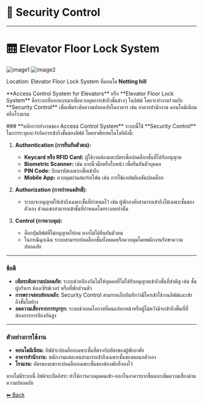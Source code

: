 # 🔐 Security Control

---

# 🛗 Elevator Floor Lock System

![image1](Images/IMG_9878.jpeg)
![image2](Images/IMG_9880.jpeg)


Location: Elevator Floor Lock System ที่คอนโด **Notting hill** 

<div> <p> </p> </div>
**Access Control System for Elevators** หรือ **Elevator Floor Lock System** คือระบบที่ออกแบบมาเพื่อควบคุมการเข้าถึงชั้นต่างๆ ในลิฟต์ โดยจะทำงานร่วมกับ **Security Control** เพื่อเพิ่มระดับความปลอดภัยในอาคาร เช่น อาคารสำนักงาน คอนโดมิเนียม หรือโรงแรม
<div> <p> </p> </div>
<div> <p> </p> </div>
### **หลักการทำงานของ Access Control System**
ระบบนี้ใช้ **Security Control** ในการระบุและจำกัดการเข้าถึงชั้นของลิฟต์ โดยอาศัยเทคโนโลยีดังนี้:

1. **Authentication (การยืนยันตัวตน):**
   - **Keycard หรือ RFID Card:** ผู้ใช้งานต้องแตะบัตรเพื่อปลดล็อกชั้นที่ได้รับอนุญาต
   - **Biometric Scanner:** เช่น ลายนิ้วมือหรือใบหน้า เพื่อยืนยันตัวบุคคล
   - **PIN Code:** ป้อนรหัสเฉพาะเพื่อเข้าถึง
   - **Mobile App:** ควบคุมผ่านสมาร์ทโฟน เช่น การใช้แอปพลิเคชันปลดล็อก

2. **Authorization (การกำหนดสิทธิ์):**
   - ระบบจะอนุญาตให้เข้าถึงเฉพาะชั้นที่กำหนดไว้ เช่น ผู้พักอาศัยสามารถเข้าถึงได้เฉพาะชั้นของตัวเอง ส่วนแขกสามารถเข้าชั้นที่กำหนดโดยระบบเท่านั้น

3. **Control (การควบคุม):**
   - ล็อกปุ่มลิฟต์ที่ไม่อนุญาตให้กด หากไม่ได้ยืนยันตัวตน
   - ในกรณีฉุกเฉิน ระบบสามารถปลดล็อกชั้นทั้งหมดหรือควบคุมโดยพนักงานรักษาความปลอดภัย

---

### **ข้อดี**
- **เพิ่มระดับความปลอดภัย:** ระบบช่วยป้องกันไม่ให้บุคคลที่ไม่ได้รับอนุญาตเข้าถึงชั้นที่สำคัญ เช่น ชั้นผู้บริหาร ห้องเซิร์ฟเวอร์ หรือที่พักส่วนตัว
- **การตรวจสอบย้อนหลัง:** Security Control สามารถเก็บบันทึกว่ามีใครเข้าใช้งานลิฟต์และเข้าถึงชั้นใดบ้าง
- **ลดความเสี่ยงจากการบุกรุก:** ระบบช่วยลดโอกาสที่คนแปลกหน้าหรือผู้ไม่หวังดีจะเข้าถึงพื้นที่ที่ต้องการการป้องกันสูง

---

### **ตัวอย่างการใช้งาน**
- **คอนโดมิเนียม:** ลิฟต์จะปลดล็อกเฉพาะชั้นที่ตรงกับบัตรของผู้พักอาศัย  
- **อาคารสำนักงาน:** พนักงานแต่ละคนสามารถเข้าถึงเฉพาะชั้นของแผนกตัวเอง  
- **โรงแรม:** บัตรของแขกจะปลดล็อกเฉพาะชั้นของห้องพักที่จองไว้  

หากไม่มีระบบนี้ ลิฟต์จะเปิดอิสระ ทำให้การควบคุมคนเข้า-ออกในอาคารยากขึ้นและเพิ่มความเสี่ยงด้านความปลอดภัย

[⬅ Back](README.md)


